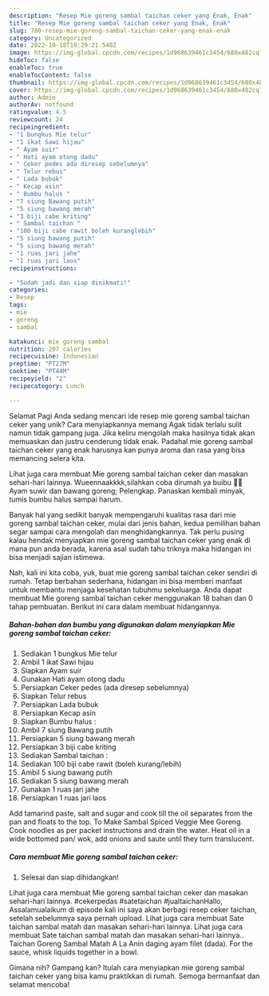 ```yaml
---
description: "Resep Mie goreng sambal taichan ceker yang Enak, Enak"
title: "Resep Mie goreng sambal taichan ceker yang Enak, Enak"
slug: 780-resep-mie-goreng-sambal-taichan-ceker-yang-enak-enak
category: Uncategorized
date: 2022-10-18T19:29:21.540Z
image: https://img-global.cpcdn.com/recipes/1d968639461c3454/680x482cq70/mie-goreng-sambal-taichan-ceker-foto-resep-utama.jpg
hideToc: false
enableToc: true
enableTocContent: false
thumbnail: https://img-global.cpcdn.com/recipes/1d968639461c3454/680x482cq70/mie-goreng-sambal-taichan-ceker-foto-resep-utama.jpg
cover: https://img-global.cpcdn.com/recipes/1d968639461c3454/680x482cq70/mie-goreng-sambal-taichan-ceker-foto-resep-utama.jpg
author: Admin
authorAv: notfound
ratingvalue: 4.5
reviewcount: 24
recipeingredient:
- "1 bungkus Mie telur"
- "1 ikat Sawi hijau"
- " Ayam suir"
- " Hati ayam otong dadu"
- " Ceker pedes ada diresep sebelumnya"
- " Telur rebus"
- " Lada bubuk"
- " Kecap asin"
- " Bumbu halus "
- "7 siung Bawang putih"
- "5 siung bawang merah"
- "3 biji cabe kriting"
- " Sambal taichan "
- "100 biji cabe rawit boleh kuranglebih"
- "5 siung bawang putih"
- "5 siung bawang merah"
- "1 ruas jari jahe"
- "1 ruas jari laos"
recipeinstructions:

- "Sudah jadi dan siap dinikmati!"
categories:
- Resep
tags:
- mie
- goreng
- sambal

katakunci: mie goreng sambal 
nutrition: 207 calories
recipecuisine: Indonesian
preptime: "PT27M"
cooktime: "PT44M"
recipeyield: "2"
recipecategory: Lunch

---
```



Selamat Pagi Anda sedang mencari ide resep mie goreng sambal taichan ceker yang unik? Cara menyiapkannya memang Agak tidak terlalu sulit namun tidak gampang juga. Jika keliru mengolah maka hasilnya tidak akan memuaskan dan justru cenderung tidak enak. Padahal mie goreng sambal taichan ceker yang enak harusnya kan punya aroma dan rasa yang bisa memancing selera kita.


Lihat juga cara membuat Mie goreng sambal taichan ceker dan masakan sehari-hari lainnya. Wueennaakkkk,silahkan coba dirumah ya buibu 👌🏼 ️ Ayam suwir dan bawang goreng; Pelengkap. Panaskan kembali minyak, tumis bumbu halus sampai harum.

Banyak hal yang sedikit banyak mempengaruhi kualitas rasa dari mie goreng sambal taichan ceker, mulai dari jenis bahan, kedua pemilihan bahan segar sampai cara mengolah dan menghidangkannya. Tak perlu pusing kalau hendak menyiapkan mie goreng sambal taichan ceker yang enak di mana pun anda berada, karena asal sudah tahu triknya maka hidangan ini bisa menjadi sajian istimewa.


Nah, kali ini kita coba, yuk, buat mie goreng sambal taichan ceker sendiri di rumah. Tetap berbahan sederhana, hidangan ini bisa memberi manfaat untuk membantu menjaga kesehatan tubuhmu sekeluarga. Anda dapat membuat Mie goreng sambal taichan ceker menggunakan 18 bahan dan 0 tahap pembuatan. Berikut ini cara dalam membuat hidangannya.

<!--inarticleads1-->

##### Bahan-bahan dan bumbu yang digunakan dalam menyiapkan Mie goreng sambal taichan ceker:

1. Sediakan 1 bungkus Mie telur
1. Ambil 1 ikat Sawi hijau
1. Siapkan  Ayam suir
1. Gunakan  Hati ayam otong dadu
1. Persiapkan  Ceker pedes (ada diresep sebelumnya)
1. Siapkan  Telur rebus
1. Persiapkan  Lada bubuk
1. Persiapkan  Kecap asin
1. Siapkan  Bumbu halus :
1. Ambil 7 siung Bawang putih
1. Persiapkan 5 siung bawang merah
1. Persiapkan 3 biji cabe kriting
1. Sediakan  Sambal taichan :
1. Sediakan 100 biji cabe rawit (boleh kurang/lebih)
1. Ambil 5 siung bawang putih
1. Sediakan 5 siung bawang merah
1. Gunakan 1 ruas jari jahe
1. Persiapkan 1 ruas jari laos


Add tamarind paste, salt and sugar and cook till the oil separates from the pan and floats to the top. To Make Sambal Spiced Veggie Mee Goreng. Cook noodles as per packet instructions and drain the water. Heat oil in a wide bottomed pan/ wok, add onions and saute until they turn translucent. 

<!--inarticleads2-->

##### Cara membuat Mie goreng sambal taichan ceker:


1. Selesai dan siap dihidangkan!

Lihat juga cara membuat Mie goreng sambal taichan ceker dan masakan sehari-hari lainnya. #cekerpedas #satetaichan #jualtaichanHallo, Assalamualaikum di episode kali ini saya akan berbagi resep ceker taichan, setelah sebelumnya saya pernah upload. Lihat juga cara membuat Sate taichan sambal matah dan masakan sehari-hari lainnya. Lihat juga cara membuat Sate taichan sambal matah dan masakan sehari-hari lainnya.. Taichan Goreng Sambal Matah A La Anin daging ayam filet (dada). For the sauce, whisk liquids together in a bowl. 

Gimana nih? Gampang kan? Itulah cara menyiapkan mie goreng sambal taichan ceker yang bisa kamu praktikkan di rumah. Semoga bermanfaat dan selamat mencoba!
